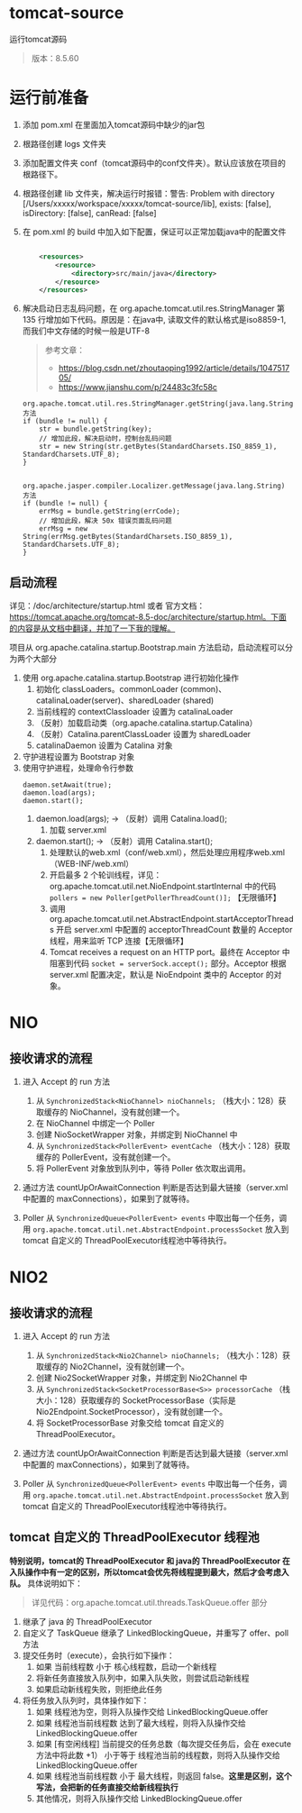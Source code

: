 # tomcat-source
运行tomcat源码

> 版本：8.5.60

# 运行前准备

1. 添加 pom.xml 在里面加入tomcat源码中缺少的jar包
2. 根路径创建 logs 文件夹
3. 添加配置文件夹 conf（tomcat源码中的conf文件夹）。默认应该放在项目的根路径下。
4. 根路径创建 lib 文件夹，解决运行时报错：警告: Problem with directory [/Users/xxxxx/workspace/xxxxx/tomcat-source/lib], exists: [false], isDirectory: [false], canRead: [false]
5. 在 pom.xml 的 build 中加入如下配置，保证可以正常加载java中的配置文件
    ```xml

        <resources>
            <resource>
                <directory>src/main/java</directory>
            </resource>
        </resources>
    ```
6. 解决启动日志乱码问题，在 org.apache.tomcat.util.res.StringManager 第 135 行增加如下代码。原因是：在java中, 读取文件的默认格式是iso8859-1, 而我们中文存储的时候一般是UTF-8
    > 参考文章：
    > - https://blog.csdn.net/zhoutaoping1992/article/details/104751705/
    > - https://www.jianshu.com/p/24483c3fc58c
    
   ```
   org.apache.tomcat.util.res.StringManager.getString(java.lang.String) 方法
   if (bundle != null) {
       str = bundle.getString(key);
       // 增加此段，解决启动时，控制台乱码问题
       str = new String(str.getBytes(StandardCharsets.ISO_8859_1), StandardCharsets.UTF_8);
   }
   
   
   org.apache.jasper.compiler.Localizer.getMessage(java.lang.String) 方法
   if (bundle != null) {
       errMsg = bundle.getString(errCode);
       // 增加此段，解决 50x 错误页面乱码问题
       errMsg = new String(errMsg.getBytes(StandardCharsets.ISO_8859_1), StandardCharsets.UTF_8);
   }
   ```

## 启动流程
详见：/doc/architecture/startup.html 或者 官方文档：https://tomcat.apache.org/tomcat-8.5-doc/architecture/startup.html。下面的内容是从文档中翻译，并加了一下我的理解。

项目从 org.apache.catalina.startup.Bootstrap.main 方法启动，启动流程可以分为两个大部分

1. 使用 org.apache.catalina.startup.Bootstrap 进行初始化操作
    1. 初始化 classLoaders。commonLoader (common)、catalinaLoader(server)、sharedLoader (shared)
    2. 当前线程的 contextClassloader 设置为 catalinaLoader
    3. （反射）加载启动类（org.apache.catalina.startup.Catalina）
    4. （反射）Catalina.parentClassLoader 设置为 sharedLoader
    5. catalinaDaemon 设置为 Catalina 对象
2. 守护进程设置为 Bootstrap 对象
3. 使用守护进程，处理命令行参数
    ```
   daemon.setAwait(true);
   daemon.load(args);
   daemon.start();
   ```
   1. daemon.load(args); -> （反射）调用 Catalina.load();
        1. 加载 server.xml
   2. daemon.start(); -> （反射）调用 Catalina.start();
        1. 处理默认的web.xml（conf/web.xml），然后处理应用程序web.xml（WEB-INF/web.xml）
        2. 开启最多 2 个轮训线程，详见：org.apache.tomcat.util.net.NioEndpoint.startInternal 中的代码 `pollers = new Poller[getPollerThreadCount()];` 【无限循环】
        2. 调用 org.apache.tomcat.util.net.AbstractEndpoint.startAcceptorThreads 开启 server.xml 中配置的 acceptorThreadCount 数量的 Acceptor 线程，用来监听 TCP 连接【无限循环】
        3. Tomcat receives a request on an HTTP port。最终在 Acceptor 中阻塞到代码 `socket = serverSock.accept();` 部分。Acceptor 根据 server.xml 配置决定，默认是 NioEndpoint 类中的 Acceptor 的对象。 

# NIO
## 接收请求的流程
1. 进入 Accept 的 run 方法
    1. 从 `SynchronizedStack<NioChannel> nioChannels;` （栈大小：128）获取缓存的 NioChannel，没有就创建一个。
    1. 在 NioChannel 中绑定一个 Poller
    1. 创建 NioSocketWrapper 对象，并绑定到 NioChannel 中
    1. 从 `SynchronizedStack<PollerEvent> eventCache` （栈大小：128）获取缓存的 PollerEvent，没有就创建一个。
    1. 将 PollerEvent 对象放到队列中，等待 Poller 依次取出调用。
1. 通过方法 countUpOrAwaitConnection 判断是否达到最大链接（server.xml 中配置的 maxConnections），如果到了就等待。

1. Poller 从 `SynchronizedQueue<PollerEvent> events` 中取出每一个任务，调用 `org.apache.tomcat.util.net.AbstractEndpoint.processSocket` 放入到 tomcat 自定义的 ThreadPoolExecutor线程池中等待执行。

# NIO2
## 接收请求的流程
1. 进入 Accept 的 run 方法
    1. 从 `SynchronizedStack<Nio2Channel> nioChannels;` （栈大小：128）获取缓存的 Nio2Channel，没有就创建一个。
    1. 创建 Nio2SocketWrapper 对象，并绑定到 Nio2Channel 中
    1. 从 `SynchronizedStack<SocketProcessorBase<S>> processorCache` （栈大小：128）获取缓存的 SocketProcessorBase（实际是 Nio2Endpoint.SocketProcessor），没有就创建一个。
    1. 将 SocketProcessorBase 对象交给 tomcat 自定义的 ThreadPoolExecutor。
1. 通过方法 countUpOrAwaitConnection 判断是否达到最大链接（server.xml 中配置的 maxConnections），如果到了就等待。

1. Poller 从 `SynchronizedQueue<PollerEvent> events` 中取出每一个任务，调用 `org.apache.tomcat.util.net.AbstractEndpoint.processSocket` 放入到 tomcat 自定义的 ThreadPoolExecutor线程池中等待执行。

## tomcat 自定义的 ThreadPoolExecutor 线程池
**特别说明，tomcat的 ThreadPoolExecutor 和 java的 ThreadPoolExecutor 在入队操作中有一定的区别，所以tomcat会优先将线程提到最大，然后才会考虑入队。** 具体说明如下：
> 详见代码：org.apache.tomcat.util.threads.TaskQueue.offer 部分
1. 继承了 java 的 ThreadPoolExecutor
2. 自定义了 TaskQueue 继承了 LinkedBlockingQueue，并重写了 offer、poll 方法
3. 提交任务时（execute），会执行如下操作：
    1. 如果 当前线程数 小于 核心线程数，启动一个新线程
    2. 将新任务直接放入队列中，如果入队失败，则尝试启动新线程
    3. 如果启动新线程失败，则拒绝此任务 
4. 将任务放入队列时，具体操作如下：
    1. 如果 线程池为空，则将入队操作交给 LinkedBlockingQueue.offer
    2. 如果 线程池当前线程数 达到了最大线程，则将入队操作交给 LinkedBlockingQueue.offer
    3. 如果 [有空闲线程] 当前提交的任务总数（每次提交任务后，会在 execute 方法中将此数 +1） 小于等于 线程池当前的线程数，则将入队操作交给 LinkedBlockingQueue.offer
    4. 如果 线程池当前线程数 小于 最大线程，则返回 false。**这里是区别，这个写法，会把新的任务直接交给新线程执行**
    5. 其他情况，则将入队操作交给 LinkedBlockingQueue.offer